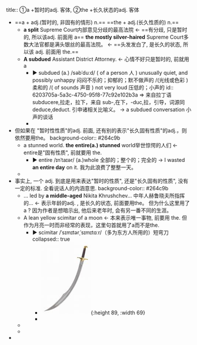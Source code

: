 title:: ①a +暂时的adj. 客体, ②the +长久状态的adj. 客体

- ==a +  adj.(暂时的, 非固有的情形)  n.==
  ==the +  adj.(长久性质的)  n.==
	- **a split** Supreme Court内部意见分歧的最高法院 <- ==有分歧, 只是暂时的, 所以该adj. 前面用 a==
	  **the mostly silver-haired** Supreme Court多数大法官都是满头银丝的最高法院。 <- ==头发发白了, 是长久的状态, 所以该 adj. 前面用 the.==
	- **A subdued** Assistant District Attorney. <- 心情不好只是暂时的, 前就用 a
		- ▶ subdued (a.) /səbˈduːd/ ( of a person 人 ) unusually quiet, and possibly unhappy 闷闷不乐的；抑郁的；默不做声的 /(光线或色彩 )柔和的 /( of sounds 声音 ) not very loud 压低的；小声的
		  id:: 6203705a-5a3c-4750-95f8-77c92e102b3a
		  => 来自拉丁语 subducere,拉走，拉下，来自 sub-,在下，-duc,拉，引导，词源同 deduce,deduct. 引申诸相关比喻义。
		  -> a subdued conversation 小声的谈话
		-
- 但如果在 "暂时性性质"的adj. 前面, 还有别的表示"长久固有性质"的adj.，则依然要用the。
  background-color:: #264c9b
	- a stunned world.
	  **the entire(a.) stunned** world举世惊愕的人们 <- entire是"固有性质", 前就要用 the.
		- ▶ entire  /ɪnˈtaɪər/ (a.)whole 全部的；整个的；完全的
		  -> I wasted **an entire day** on it. 我为此浪费了整整一天。
	-
- 事实上, 一个 adj. 到底是用来表达"暂时的性质", 还是"长久固有的性质", 没有一定的标准. 全看说话人的内涵意思.
  background-color:: #264c9b
	- ... led by **a middle-aged** Nikita Khrushchev... 中年人赫鲁晓夫所指挥的… <- 表示年龄的adj. , 是长久的状态, 前面要用the。 但为什么这里用了 a ? 因为作者是想暗示出, 他后来老年时, 会有另一番不同的生涯。
	- A lean yellow scimitar of a moon <- 本来表示唯一事物, 前要用 the. 但作为月亮一时而非经常的表现，这里句首就用了a而不是the.
		- ▶ scimitar /ˈsɪmɪtərˌˈsɪmɪtɑːr/（多为东方人所用的）短弯刀
		  collapsed:: true
			- ![scimitar.jpg](../assets/scimitar_1644394301276_0.jpg){:height 89, :width 69}
			-
	-
	-
-